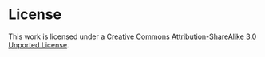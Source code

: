 # License
This work is licensed under a [Creative Commons Attribution-ShareAlike 3.0 Unported License](http://creativecommons.org/licenses/by-sa/3.0/).

